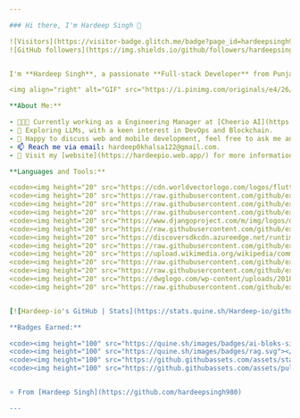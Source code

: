```yaml
---

### Hi there, I'm Hardeep Singh 👋

![Visitors](https://visitor-badge.glitch.me/badge?page_id=hardeepsingh980.hardeepsingh980)&emsp;
![GitHub followers](https://img.shields.io/github/followers/hardeepsingh980?style=social)


I'm **Hardeep Singh**, a passionate **Full-stack Developer** from Punjab, India.

<img align="right" alt="GIF" src="https://i.pinimg.com/originals/e4/26/70/e426702edf874b181aced1e2fa5c6cde.gif" />

**About Me:**

- 👨🏽‍💻 Currently working as a Engineering Manager at [Cheerio AI](https://cheerio.in/).
- 🌱 Exploring LLMs, with a keen interest in DevOps and Blockchain.
- 💬 Happy to discuss web and mobile development, feel free to ask me anything.
- 📫 Reach me via email: hardeep0khalsa122@gmail.com.
- 📝 Visit my [website](https://hardeepio.web.app/) for more information.

**Languages and Tools:**

<code><img height="20" src="https://cdn.worldvectorlogo.com/logos/flutter-logo.svg"></code>
<code><img height="20" src="https://raw.githubusercontent.com/github/explore/80688e429a7d4ef2fca1e82350fe8e3517d3494d/topics/tensorflow/tensorflow.png"></code>
<code><img height="20" src="https://raw.githubusercontent.com/github/explore/80688e429a7d4ef2fca1e82350fe8e3517d3494d/topics/python/python.png"></code>
<code><img height="20" src="https://raw.githubusercontent.com/github/explore/80688e429a7d4ef2fca1e82350fe8e3517d3494d/topics/javascript/javascript.png"></code>
<code><img height="20" src="https://www.djangoproject.com/m/img/logos/django-logo-negative.png"></code>
<code><img height="20" src="https://raw.githubusercontent.com/github/explore/80688e429a7d4ef2fca1e82350fe8e3517d3494d/topics/react/react.png"></code>
<code><img height="20" src="https://discoversdkcdn.azureedge.net/runtimecontent/companyfiles/6617/2328/thumbnail.png"></code>
<code><img height="20" src="https://raw.githubusercontent.com/github/explore/80688e429a7d4ef2fca1e82350fe8e3517d3494d/topics/mysql/mysql.png"></code>
<code><img height="20" src="https://upload.wikimedia.org/wikipedia/commons/thumb/9/93/Amazon_Web_Services_Logo.svg/1280px-Amazon_Web_Services_Logo.svg.png"></code>
<code><img height="20" src="https://raw.githubusercontent.com/github/explore/80688e429a7d4ef2fca1e82350fe8e3517d3494d/topics/firebase/firebase.png"></code>
<code><img height="20" src="https://raw.githubusercontent.com/github/explore/80688e429a7d4ef2fca1e82350fe8e3517d3494d/topics/git/git.png"></code>
<code><img height="20" src="https://dwglogo.com/wp-content/uploads/2018/03/Dart_logo.png"></code>
<code><img height="20" src="https://raw.githubusercontent.com/github/explore/80688e429a7d4ef2fca1e82350fe8e3517d3494d/topics/terminal/terminal.png"></code>


[![Hardeep-io's GitHub | Stats](https://stats.quine.sh/Hardeep-io/github?theme=dark)](https://quine.sh?utm_source=widgets&utm_campaign=Hardeep-io)

**Badges Earned:**

<code><img height="100" src="https://quine.sh/images/badges/ai-bloks-silver.svg"></code>
<code><img height="100" src="https://quine.sh/images/badges/rag.svg"></code>
<code><img height="100" src="https://github.githubassets.com/assets/starstruck-default--light-medium-65b31ef2251e.png"></code>
<code><img height="100" src="https://github.githubassets.com/assets/pull-shark-default-498c279a747d.png"></code>


⭐️ From [Hardeep Singh](https://github.com/hardeepsingh980)

---
```

